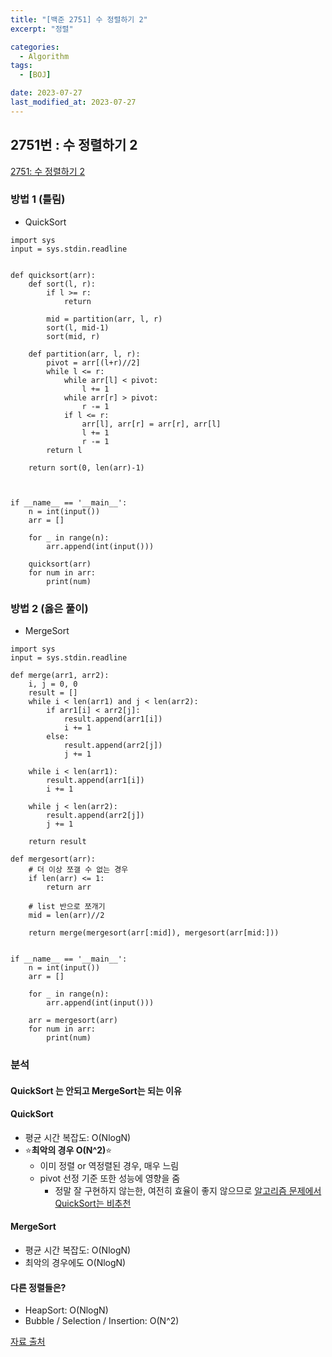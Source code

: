 ```yaml
---
title: "[백준 2751] 수 정렬하기 2"
excerpt: "정렬"

categories:
  - Algorithm
tags:
  - [BOJ]

date: 2023-07-27
last_modified_at: 2023-07-27
---
```


## 2751번 : 수 정렬하기 2

[2751: 수 정렬하기 2](https://www.acmicpc.net/problem/2751)

### 방법 1 (틀림)

- QuickSort

```
import sys
input = sys.stdin.readline


def quicksort(arr):
    def sort(l, r):
        if l >= r:
            return

        mid = partition(arr, l, r)
        sort(l, mid-1)
        sort(mid, r)

    def partition(arr, l, r):
        pivot = arr[(l+r)//2]
        while l <= r:
            while arr[l] < pivot:
                l += 1
            while arr[r] > pivot:
                r -= 1
            if l <= r:
                arr[l], arr[r] = arr[r], arr[l]
                l += 1
                r -= 1
        return l

    return sort(0, len(arr)-1)



if __name__ == '__main__':
    n = int(input())
    arr = []

    for _ in range(n):
        arr.append(int(input()))

    quicksort(arr)
    for num in arr:
        print(num)
```

### 방법 2 (옳은 풀이)

- MergeSort

```
import sys
input = sys.stdin.readline

def merge(arr1, arr2):
    i, j = 0, 0
    result = []
    while i < len(arr1) and j < len(arr2):
        if arr1[i] < arr2[j]:
            result.append(arr1[i])
            i += 1
        else:
            result.append(arr2[j])
            j += 1

    while i < len(arr1):
        result.append(arr1[i])
        i += 1

    while j < len(arr2):
        result.append(arr2[j])
        j += 1

    return result

def mergesort(arr):
    # 더 이상 쪼갤 수 없는 경우
    if len(arr) <= 1:
        return arr

    # list 반으로 쪼개기
    mid = len(arr)//2

    return merge(mergesort(arr[:mid]), mergesort(arr[mid:]))


if __name__ == '__main__':
    n = int(input())
    arr = []

    for _ in range(n):
        arr.append(int(input()))

    arr = mergesort(arr)
    for num in arr:
        print(num)
```

### 분석

#### QuickSort 는 안되고 MergeSort는 되는 이유

#### QuickSort

- 평균 시간 복잡도: O(NlogN)
- ⭐**최악의 경우 O(N^2)**⭐
  - 이미 정렬 or 역정렬된 경우, 매우 느림
  - pivot 선정 기준 또한 성능에 영향을 줌
    - 정말 잘 구현하지 않는한, 여전히 효율이 좋지 않으므로 <u>알고리즘 문제에서 QuickSort는 비추천</u>

#### MergeSort

- 평균 시간 복잡도: O(NlogN)
- 최악의 경우에도 O(NlogN)

#### 다른 정렬들은?

- HeapSort: O(NlogN)
- Bubble / Selection / Insertion: O(N^2)

[자료 출처](https://www.acmicpc.net/board/view/31887)
